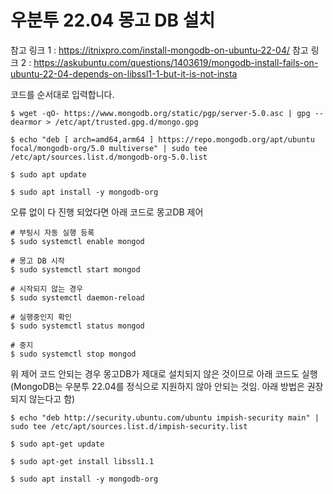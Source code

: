 # 우분투 22.04 몽고 DB 설치
참고 링크 1 : https://itnixpro.com/install-mongodb-on-ubuntu-22-04/
참고 링크 2 : https://askubuntu.com/questions/1403619/mongodb-install-fails-on-ubuntu-22-04-depends-on-libssl1-1-but-it-is-not-insta


코드를 순서대로 입력합니다.

```SHELL
$ wget -qO- https://www.mongodb.org/static/pgp/server-5.0.asc | gpg --dearmor > /etc/apt/trusted.gpg.d/mongo.gpg
```

```SHELL
$ echo "deb [ arch=amd64,arm64 ] https://repo.mongodb.org/apt/ubuntu focal/mongodb-org/5.0 multiverse" | sudo tee /etc/apt/sources.list.d/mongodb-org-5.0.list
```

```SHELL
$ sudo apt update
```

```SHELL
$ sudo apt install -y mongodb-org
```

오류 없이 다 진행 되었다면 아래 코드로 몽고DB 제어
```SHELL
# 부팅시 자동 실행 등록
$ sudo systemctl enable mongod

# 몽고 DB 시작 
$ sudo systemctl start mongod

# 시작되지 않는 경우
$ sudo systemctl daemon-reload

# 실행중인지 확인
$ sudo systemctl status mongod

# 중지
$ sudo systemctl stop mongod
```

위 제어 코드 안되는 경우 몽고DB가 제대로 설치되지 않은 것이므로 아래 코드도 실행
(MongoDB는 우분투 22.04를 정식으로 지원하지 않아 안되는 것임. 아래 방법은 권장되지 않는다고 함)

```SHELL
$ echo "deb http://security.ubuntu.com/ubuntu impish-security main" | sudo tee /etc/apt/sources.list.d/impish-security.list
```

```SHELL
$ sudo apt-get update
```

```SHELL
$ sudo apt-get install libssl1.1
```

```SHELL
$ sudo apt install -y mongodb-org
```
